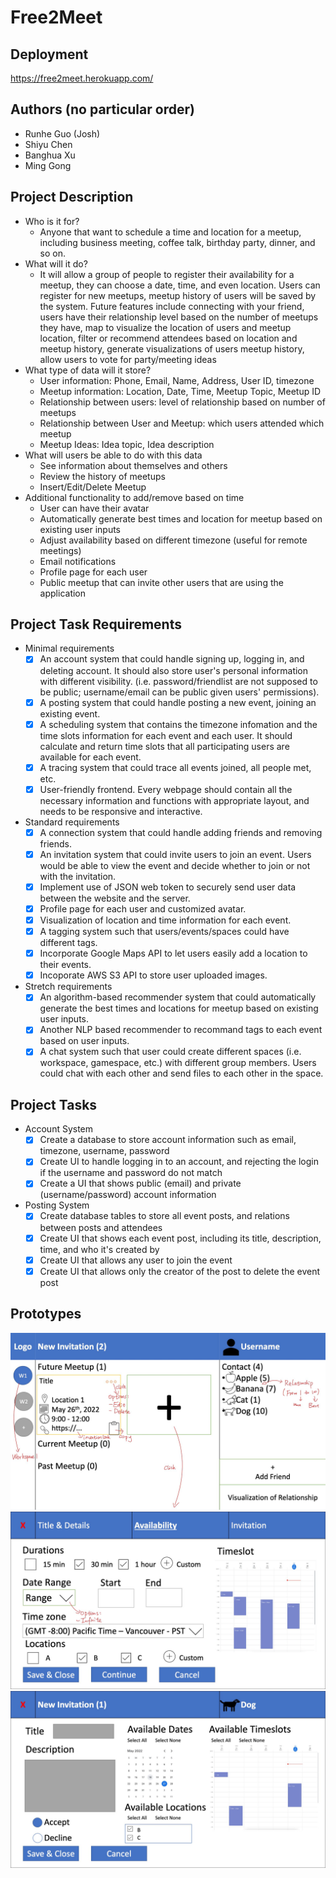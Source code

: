 # Free2Meet

## Deployment

https://free2meet.herokuapp.com/

## Authors (no particular order)

- Runhe Guo (Josh)
- Shiyu Chen
- Banghua Xu
- Ming Gong

## Project Description

- Who is it for?
  - Anyone that want to schedule a time and location for a meetup, including business meeting, coffee talk, birthday party, dinner, and so on.
- What will it do?
  - It will allow a group of people to register their availability for a meetup, they can choose a date, time, and even location. Users can register for new meetups, meetup history of users will be saved by the system. Future features include connecting with your friend, users have their relationship level based on the number of meetups they have, map to visualize the location of users and meetup location, filter or recommend attendees based on location and meetup history, generate visualizations of users meetup history, allow users to vote for party/meeting ideas
- What type of data will it store?
  - User information: Phone, Email, Name, Address, User ID, timezone
  - Meetup information: Location, Date, Time, Meetup Topic, Meetup ID
  - Relationship between users: level of relationship based on number of meetups
  - Relationship between User and Meetup: which users attended which meetup
  - Meetup Ideas: Idea topic, Idea description
- What will users be able to do with this data
  - See information about themselves and others
  - Review the history of meetups
  - Insert/Edit/Delete Meetup
- Additional functionality to add/remove based on time
  - User can have their avatar
  - Automatically generate best times and location for meetup based on existing user inputs
  - Adjust availability based on different timezone (useful for remote meetings)
  - Email notifications
  - Profile page for each user
  - Public meetup that can invite other users that are using the application

## Project Task Requirements

- Minimal requirements
  - [x] An account system that could handle signing up, logging in, and deleting account. It should also store user's personal information with different visibility. (i.e. password/friendlist are not supposed to be public; username/email can be public given users' permissions).
  - [x] A posting system that could handle posting a new event, joining an existing event.
  - [x] A scheduling system that contains the timezone infomation and the time slots information for each event and each user. It should calculate and return time slots that all participating users are available for each event.
  - [x] A tracing system that could trace all events joined, all people met, etc.
  - [x] User-friendly frontend. Every webpage should contain all the necessary information and functions with appropriate layout, and needs to be responsive and interactive.
- Standard requirements
  - [x] A connection system that could handle adding friends and removing friends.
  - [x] An invitation system that could invite users to join an event. Users would be able to view the event and decide whether to join or not with the invitation.
  - [x] Implement use of JSON web token to securely send user data between the website and the server.
  - [x] Profile page for each user and customized avatar.
  - [x] Visualization of location and time information for each event.
  - [x] A tagging system such that users/events/spaces could have different tags.
  - [x] Incorporate Google Maps API to let users easily add a location to their events.
  - [x] Incoporate AWS S3 API to store user uploaded images.
- Stretch requirements
  - [x] An algorithm-based recommender system that could automatically generate the best times and locations for meetup based on existing user inputs.
  - [x] Another NLP based recommender to recommand tags to each event based on user inputs.
  - [x] A chat system such that user could create different spaces (i.e. workspace, gamespace, etc.) with different group members. Users could chat with each other and send files to each other in the space.

## Project Tasks

- Account System
  - [x] Create a database to store account information such as email, timezone, username, password
  - [x] Create UI to handle logging in to an account, and rejecting the login if the username and password do not match
  - [x] Create a UI that shows public (email) and private (username/password) account information
- Posting System
  - [x] Create database tables to store all event posts, and relations between posts and attendees
  - [x] Create UI that shows each event post, including its title, description, time, and who it's created by
  - [x] Create UI that allows any user to join the event
  - [x] Create UI that allows only the creator of the post to delete the event post

## Prototypes

![Image1](https://github.com/shiyuchen6688/free2meet/blob/main/p1.jpg?raw=true)
![Image2](https://github.com/shiyuchen6688/free2meet/blob/main/p2.jpg?raw=true)
![Image3](https://github.com/shiyuchen6688/free2meet/blob/main/p3.jpg?raw=true)
